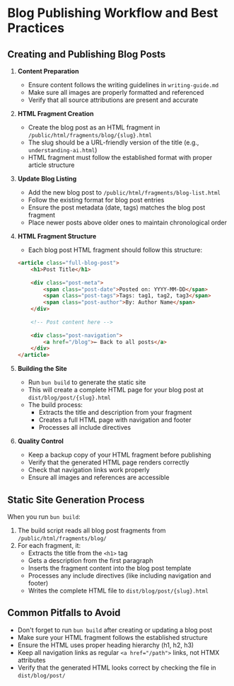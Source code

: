 # Blog Publishing Workflow and Best Practices

## Creating and Publishing Blog Posts

1. **Content Preparation**
   - Ensure content follows the writing guidelines in `writing-guide.md`
   - Make sure all images are properly formatted and referenced
   - Verify that all source attributions are present and accurate

2. **HTML Fragment Creation**
   - Create the blog post as an HTML fragment in `/public/html/fragments/blog/{slug}.html`
   - The slug should be a URL-friendly version of the title (e.g., `understanding-ai.html`)
   - HTML fragment must follow the established format with proper article structure

3. **Update Blog Listing**
   - Add the new blog post to `/public/html/fragments/blog-list.html`
   - Follow the existing format for blog post entries
   - Ensure the post metadata (date, tags) matches the blog post fragment
   - Place newer posts above older ones to maintain chronological order

4. **HTML Fragment Structure**
   - Each blog post HTML fragment should follow this structure:
   ```html
   <article class="full-blog-post">
       <h1>Post Title</h1>
       
       <div class="post-meta">
           <span class="post-date">Posted on: YYYY-MM-DD</span>
           <span class="post-tags">Tags: tag1, tag2, tag3</span>
           <span class="post-author">By: Author Name</span>
       </div>
       
       <!-- Post content here -->
       
       <div class="post-navigation">
           <a href="/blog">← Back to all posts</a>
       </div>
   </article>
   ```

5. **Building the Site**
   - Run `bun build` to generate the static site
   - This will create a complete HTML page for your blog post at `dist/blog/post/{slug}.html`
   - The build process:
     - Extracts the title and description from your fragment
     - Creates a full HTML page with navigation and footer
     - Processes all include directives

6. **Quality Control**
   - Keep a backup copy of your HTML fragment before publishing
   - Verify that the generated HTML page renders correctly
   - Check that navigation links work properly
   - Ensure all images and references are accessible

## Static Site Generation Process

When you run `bun build`:

1. The build script reads all blog post fragments from `/public/html/fragments/blog/`
2. For each fragment, it:
   - Extracts the title from the `<h1>` tag
   - Gets a description from the first paragraph
   - Inserts the fragment content into the blog post template
   - Processes any include directives (like including navigation and footer)
   - Writes the complete HTML file to `dist/blog/post/{slug}.html`

## Common Pitfalls to Avoid

- Don't forget to run `bun build` after creating or updating a blog post
- Make sure your HTML fragment follows the established structure
- Ensure the HTML uses proper heading hierarchy (h1, h2, h3)
- Keep all navigation links as regular `<a href="/path">` links, not HTMX attributes
- Verify that the generated HTML looks correct by checking the file in `dist/blog/post/` 